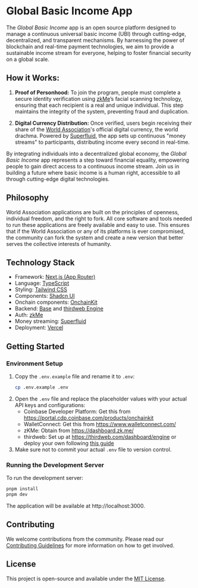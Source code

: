 # Global Basic Income App

The _Global Basic Income_ app is an open source platform designed to manage a continuous universal basic income (UBI) through cutting-edge, decentralized, and transparent mechanisms. By harnessing the power of blockchain and real-time payment technologies, we aim to provide a sustainable income stream for everyone, helping to foster financial security on a global scale.

## How it Works:

1. **Proof of Personhood:** To join the program, people must complete a secure identity verification using [zkMe](https://zk.me/)’s facial scanning technology, ensuring that each recipient is a real and unique individual. This step maintains the integrity of the system, preventing fraud and duplication.

2. **Digital Currency Distribution:** Once verified, users begin receiving their share of the [World Association](https://worldassociation.org/)'s official digital currency, the world drachma. Powered by [Superfluid](https://superfluid.finance/), the app sets up continuous "money streams" to participants, distributing income every second in real-time.

By integrating individuals into a decentralized global economy, the _Global Basic Income_ app represents a step toward financial equality, empowering people to gain direct access to a continuous income stream. Join us in building a future where basic income is a human right, accessible to all through cutting-edge digital technologies.

## Philosophy

World Association applications are built on the principles of openness, individual freedom, and the right to fork. All core software and tools needed to run these applications are freely available and easy to use. This ensures that if the World Association or any of its platforms is ever compromised, the community can fork the system and create a new version that better serves the collective interests of humanity.

## Technology Stack

- Framework: [Next.js (App Router)](https://nextjs.org)
- Language: [TypeScript](https://typescriptlang.org)
- Styling: [Tailwind CSS](https://tailwindcss.com)
- Components: [Shadcn UI](https://ui.shadcn.com)
- Onchain components: [OnchainKit](https://onchainkit.xyz/)
- Backend: [Base](https://base.org) and [thirdweb Engine](https://thirdweb.com/engine)
- Auth: [zkMe](https://zk.me)
- Money streaming: [Superfluid](https://superfluid.finance)
- Deployment: [Vercel](https://vercel.com)

## Getting Started

### Environment Setup

1. Copy the `.env.example` file and rename it to `.env`:
   ```bash
   cp .env.example .env
   ```
2. Open the `.env` file and replace the placeholder values with your actual API keys and configurations:
   - Coinbase Developer Platform: Get this from https://portal.cdp.coinbase.com/products/onchainkit
   - WalletConnect: Get this from https://www.walletconnect.com/
   - zKMe: Obtain from https://dashboard.zk.me/
   - thirdweb: Set up at https://thirdweb.com/dashboard/engine or deploy your own following [this guide](https://support.thirdweb.com/engine/eRgkLPBdL1WJJLzAbuWrPZ/how-to-deploy-your-self-hosted-thirdweb-engine-on-the-railway/d97FnFt8e926FqniTaYxfD)
3. Make sure not to commit your actual `.env` file to version control.

### Running the Development Server

To run the development server:

```bash
pnpm install
pnpm dev
```

The application will be available at http://localhost:3000.

## Contributing

We welcome contributions from the community. Please read our [Contributing Guidelines](CONTRIBUTING.md) for more information on how to get involved.

## License

This project is open-source and available under the [MIT License](LICENSE).
